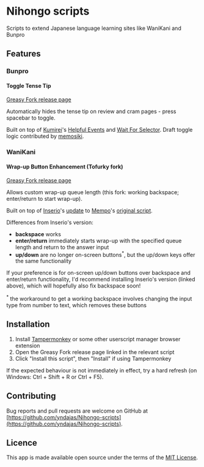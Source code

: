 # Nihongo scripts

Scripts to extend Japanese language learning sites like WaniKani and Bunpro

## Features

### Bunpro

#### Toggle Tense Tip

#### 

[Greasy Fork release page](https://greasyfork.org/en/scripts/435322-bunpro-toggle-tense-tip)

Automatically hides the tense tip on review and cram pages - press spacebar to toggle.

Built on top of [Kumirei](https://github.com/Kumirei)'s [Helpful Events](https://github.com/Kumirei/Userscripts/tree/main/Bunpro/Helpful%20Events) and [Wait For Selector](https://github.com/Kumirei/Userscripts/tree/main/Other%20Websites/None/Wait%20For%20Selector). Draft toggle logic contributed by [memosiki](https://github.com/memosiki).

### WaniKani

#### Wrap-up Button Enhancement (Tofurky fork)

[Greasy Fork release page](https://greasyfork.org/en/scripts/435324-wanikani-wrap-up-button-enhancement-tofurky-fork)

Allows custom wrap-up queue length (this fork: working backspace; enter/return to start wrap-up).

Built on top of [Inserio](https://greasyfork.org/en/users/11878-inserio)'s [update](https://greasyfork.org/en/scripts/389387-wanikani-wrap-up-button-enhancement) to [Mempo](https://greasyfork.org/en/users/13665-mempo)'s [original script](https://greasyfork.org/en/scripts/24928-wanikani-wrap-up-button-enhancement).

Differences from Inserio's version:
- **backspace** works
- **enter/return** immediately starts wrap-up with the specified queue length and return to the answer input
- **up/down** are no longer on-screen buttons<sup>*</sup>, but the up/down keys offer the same functionality

If your preference is for on-screen up/down buttons over backspace and enter/return functionality, I'd recommend installing Inserio's version (linked above), which will hopefully also fix backspace soon!

<sup>*</sup> the workaround to get a working backspace involves changing the input type from number to text, which removes these buttons

## Installation

1. Install [Tampermonkey](https://www.tampermonkey.net) or some other userscript manager browser extension
2. Open the Greasy Fork release page linked in the relevant script
3. Click "Install this script", then "Install" if using Tampermonkey

If the expected behaviour is not immediately in effect, try a hard refresh (on Windows: Ctrl + Shift + R or Ctrl + F5).

## Contributing

Bug reports and pull requests are welcome on GitHub at [https://github.com/yndajas/Nihongo-scripts](https://github.com/yndajas/Nihongo-scripts).

## Licence

This app is made available open source under the terms of the [MIT License](https://opensource.org/licenses/MIT).

